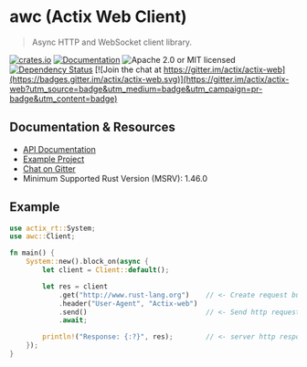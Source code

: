 # awc (Actix Web Client)

> Async HTTP and WebSocket client library.

[![crates.io](https://img.shields.io/crates/v/awc?label=latest)](https://crates.io/crates/awc)
[![Documentation](https://docs.rs/awc/badge.svg?version=2.0.3)](https://docs.rs/awc/2.0.3)
![Apache 2.0 or MIT licensed](https://img.shields.io/crates/l/awc)
[![Dependency Status](https://deps.rs/crate/awc/2.0.3/status.svg)](https://deps.rs/crate/awc/2.0.3)
[![Join the chat at https://gitter.im/actix/actix-web](https://badges.gitter.im/actix/actix-web.svg)](https://gitter.im/actix/actix-web?utm_source=badge&utm_medium=badge&utm_campaign=pr-badge&utm_content=badge)

## Documentation & Resources

- [API Documentation](https://docs.rs/awc)
- [Example Project](https://github.com/actix/examples/tree/HEAD/awc_https)
- [Chat on Gitter](https://gitter.im/actix/actix-web)
- Minimum Supported Rust Version (MSRV): 1.46.0

## Example
```rust
use actix_rt::System;
use awc::Client;

fn main() {
    System::new().block_on(async {
        let client = Client::default();

        let res = client
            .get("http://www.rust-lang.org")    // <- Create request builder
            .header("User-Agent", "Actix-web")
            .send()                             // <- Send http request
            .await;

        println!("Response: {:?}", res);        // <- server http response
    });
}
```
